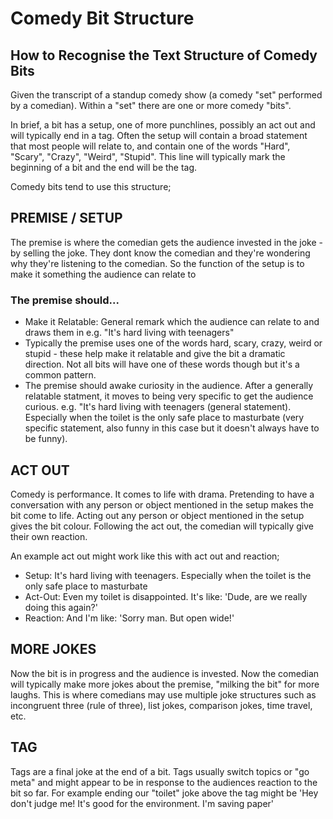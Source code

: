 # Comedy Bit Structure

## How to Recognise the Text Structure of Comedy Bits

Given the transcript of a standup comedy show (a comedy "set" performed by a comedian). Within a "set" there are one or more comedy "bits".

In brief, a bit has a setup, one of more punchlines, possibly an act out and will typically end in a tag. Often the setup will contain a broad statement that most people will relate to, and contain one of the words "Hard", "Scary", "Crazy", "Weird", "Stupid". This line will typically mark the beginning of a bit and the end will be the tag.

Comedy bits tend to use this structure;

## PREMISE / SETUP

The premise is where the comedian gets the audience invested in the joke - by selling the joke. They dont know the comedian and they're wondering why they're listening to the comedian. So the function of the setup is to make it something the audience can relate to

### The premise should...

- Make it Relatable: General remark which the audience can relate to and draws them in e.g. "It's hard living with teenagers"
- Typically the premise uses one of the words hard, scary, crazy, weird or stupid - these help make it relatable and give the bit a dramatic direction. Not all bits will have one of these words though but it's a common pattern.
- The premise should awake curiosity in the audience. After a generally relatable statment, it moves to being very specific to get the audience curious. e.g. "It's hard living with teenagers (general statement). Especially when the toilet is the only safe place to masturbate (very specific statement, also funny in this case but it doesn't always have to be funny).

## ACT OUT

Comedy is performance. It comes to life with drama. Pretending to have a conversation with any person or object mentioned in the setup makes the bit come to life. Acting out any person or object mentioned in the setup gives the bit colour. Following the act out, the comedian will typically give their own reaction.

An example act out might work like this with act out and reaction;

- Setup: It's hard living with teenagers. Especially when the toilet is the only safe place to masturbate
- Act-Out: Even my toilet is disappointed. It's like: 'Dude, are we really doing this again?'
- Reaction: And I'm like: 'Sorry man. But open wide!'

## MORE JOKES

Now the bit is in progress and the audience is invested. Now the comedian will typically make more jokes about the premise, "milking the bit" for more laughs. This is where comedians may use multiple joke structures such as incongruent three (rule of three), list jokes, comparison jokes, time travel, etc.

## TAG

Tags are a final joke at the end of a bit. Tags usually switch topics or "go meta" and might appear to be in response to the audiences reaction to the bit so far. For example ending our "toilet" joke above the tag might be 'Hey don't judge me! It's good for the environment. I'm saving paper'

